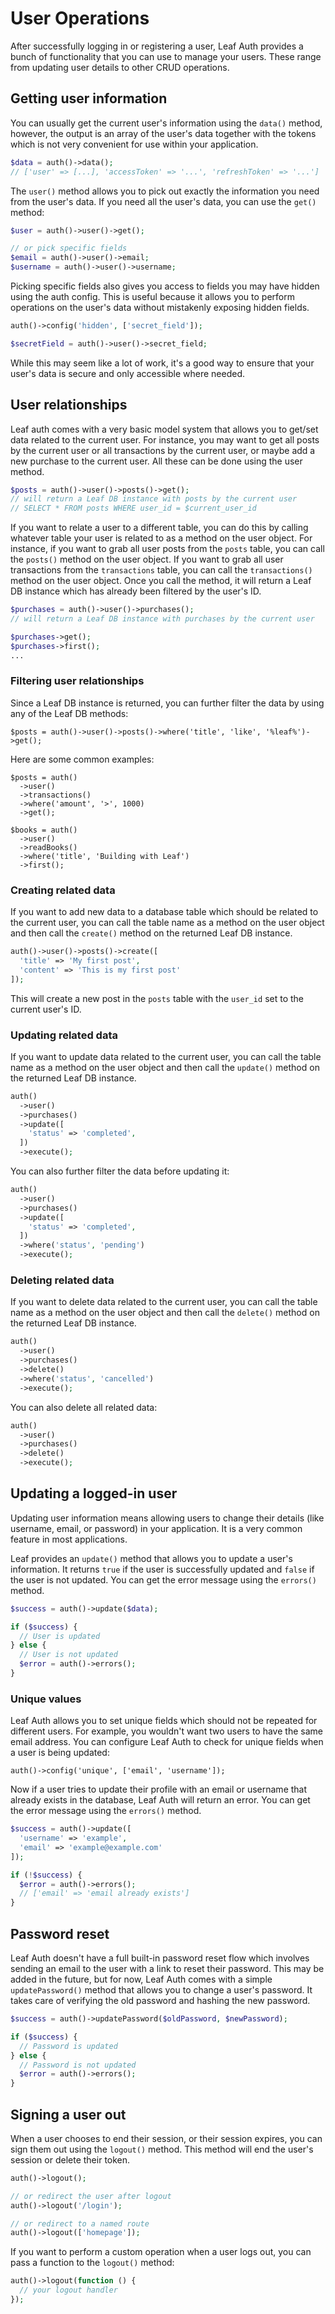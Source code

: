 # User Operations

After successfully logging in or registering a user, Leaf Auth provides a bunch of functionality that you can use to manage your users. These range from updating user details to other CRUD operations.

## Getting user information

You can usually get the current user's information using the `data()` method, however, the output is an array of the user's data together with the tokens which is not very convenient for use within your application.

```php
$data = auth()->data();
// ['user' => [...], 'accessToken' => '...', 'refreshToken' => '...']
```

The `user()` method allows you to pick out exactly the information you need from the user's data. If you need all the user's data, you can use the `get()` method:

```php
$user = auth()->user()->get();

// or pick specific fields
$email = auth()->user()->email;
$username = auth()->user()->username;
```

Picking specific fields also gives you access to fields you may have hidden using the auth config. This is useful because it allows you to perform operations on the user's data without mistakenly exposing hidden fields.

```php
auth()->config('hidden', ['secret_field']);

$secretField = auth()->user()->secret_field;
```

While this may seem like a lot of work, it's a good way to ensure that your user's data is secure and only accessible where needed.

## User relationships

Leaf auth comes with a very basic model system that allows you to get/set data related to the current user. For instance, you may want to get all posts by the current user or all transactions by the current user, or maybe add a new purchase to the current user. All these can be done using the user method.

```php
$posts = auth()->user()->posts()->get();
// will return a Leaf DB instance with posts by the current user
// SELECT * FROM posts WHERE user_id = $current_user_id
```

If you want to relate a user to a different table, you can do this by calling whatever table your user is related to as a method on the user object. For instance, if you want to grab all user posts from the `posts` table, you can call the `posts()` method on the user object. If you want to grab all user transactions from the `transactions` table, you can call the `transactions()` method on the user object. Once you call the method, it will return a Leaf DB instance which has already been filtered by the user's ID.

```php
$purchases = auth()->user()->purchases();
// will return a Leaf DB instance with purchases by the current user

$purchases->get();
$purchases->first();
...
```

### Filtering user relationships

Since a Leaf DB instance is returned, you can further filter the data by using any of the Leaf DB methods:

```php:no-line-numbers
$posts = auth()->user()->posts()->where('title', 'like', '%leaf%')->get();
```

Here are some common examples:

```php:no-line-numbers
$posts = auth()
  ->user()
  ->transactions()
  ->where('amount', '>', 1000)
  ->get();

$books = auth()
  ->user()
  ->readBooks()
  ->where('title', 'Building with Leaf')
  ->first();
```

### Creating related data

If you want to add new data to a database table which should be related to the current user, you can call the table name as a method on the user object and then call the `create()` method on the returned Leaf DB instance.

```php
auth()->user()->posts()->create([
  'title' => 'My first post',
  'content' => 'This is my first post'
]);
```

This will create a new post in the `posts` table with the `user_id` set to the current user's ID.

### Updating related data

If you want to update data related to the current user, you can call the table name as a method on the user object and then call the `update()` method on the returned Leaf DB instance.

```php
auth()
  ->user()
  ->purchases()
  ->update([
    'status' => 'completed',
  ])
  ->execute();
```

You can also further filter the data before updating it:

```php
auth()
  ->user()
  ->purchases()
  ->update([
    'status' => 'completed',
  ])
  ->where('status', 'pending')
  ->execute();
```

### Deleting related data

If you want to delete data related to the current user, you can call the table name as a method on the user object and then call the `delete()` method on the returned Leaf DB instance.

```php
auth()
  ->user()
  ->purchases()
  ->delete()
  ->where('status', 'cancelled')
  ->execute();
```

You can also delete all related data:

```php
auth()
  ->user()
  ->purchases()
  ->delete()
  ->execute();
```

## Updating a logged-in user

Updating user information means allowing users to change their details (like username, email, or password) in your application. It is a very common feature in most applications.

Leaf provides an `update()` method that allows you to update a user's information. It returns `true` if the user is successfully updated and `false` if the user is not updated. You can get the error message using the `errors()` method.

```php
$success = auth()->update($data);

if ($success) {
  // User is updated
} else {
  // User is not updated
  $error = auth()->errors();
}
```

### Unique values

Leaf Auth allows you to set unique fields which should not be repeated for different users. For example, you wouldn't want two users to have the same email address. You can configure Leaf Auth to check for unique fields when a user is being updated:

```php:no-line-numbers
auth()->config('unique', ['email', 'username']);
```

Now if a user tries to update their profile with an email or username that already exists in the database, Leaf Auth will return an error. You can get the error message using the `errors()` method.

```php
$success = auth()->update([
  'username' => 'example',
  'email' => 'example@example.com'
]);

if (!$success) {
  $error = auth()->errors();
  // ['email' => 'email already exists']
}
```

## Password reset

Leaf Auth doesn't have a full built-in password reset flow which involves sending an email to the user with a link to reset their password. This may be added in the future, but for now, Leaf Auth comes with a simple `updatePassword()` method that allows you to change a user's password. It takes care of verifying the old password and hashing the new password.

```php
$success = auth()->updatePassword($oldPassword, $newPassword);

if ($success) {
  // Password is updated
} else {
  // Password is not updated
  $error = auth()->errors();
}
```

## Signing a user out

When a user chooses to end their session, or their session expires, you can sign them out using the `logout()` method. This method will end the user's session or delete their token.

```php
auth()->logout();

// or redirect the user after logout
auth()->logout('/login');

// or redirect to a named route
auth()->logout(['homepage']);
```

If you want to perform a custom operation when a user logs out, you can pass a function to the `logout()` method:

```php
auth()->logout(function () {
  // your logout handler
});
```
